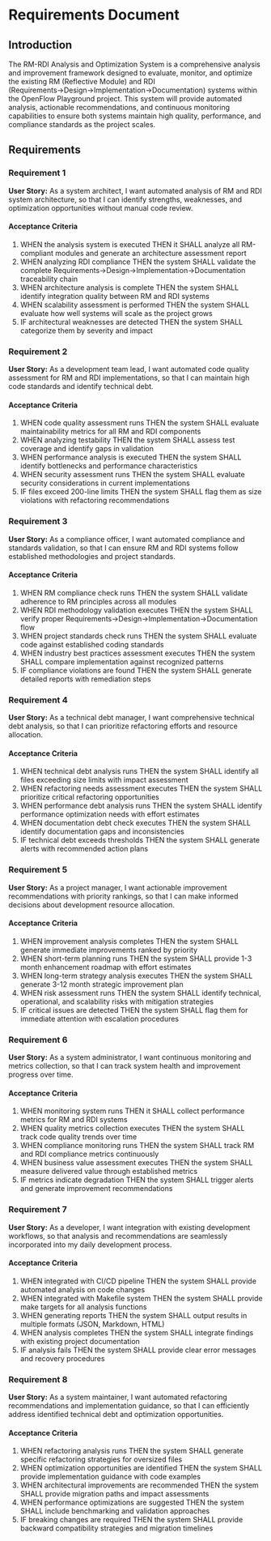 # Requirements Document

## Introduction

The RM-RDI Analysis and Optimization System is a comprehensive analysis and improvement framework designed to evaluate, monitor, and optimize the existing RM (Reflective Module) and RDI (Requirements→Design→Implementation→Documentation) systems within the OpenFlow Playground project. This system will provide automated analysis, actionable recommendations, and continuous monitoring capabilities to ensure both systems maintain high quality, performance, and compliance standards as the project scales.

## Requirements

### Requirement 1

**User Story:** As a system architect, I want automated analysis of RM and RDI system architecture, so that I can identify strengths, weaknesses, and optimization opportunities without manual code review.

#### Acceptance Criteria

1. WHEN the analysis system is executed THEN it SHALL analyze all RM-compliant modules and generate an architecture assessment report
2. WHEN analyzing RDI compliance THEN the system SHALL validate the complete Requirements→Design→Implementation→Documentation traceability chain
3. WHEN architecture analysis is complete THEN the system SHALL identify integration quality between RM and RDI systems
4. WHEN scalability assessment is performed THEN the system SHALL evaluate how well systems will scale as the project grows
5. IF architectural weaknesses are detected THEN the system SHALL categorize them by severity and impact

### Requirement 2

**User Story:** As a development team lead, I want automated code quality assessment for RM and RDI implementations, so that I can maintain high code standards and identify technical debt.

#### Acceptance Criteria

1. WHEN code quality assessment runs THEN the system SHALL evaluate maintainability metrics for all RM and RDI components
2. WHEN analyzing testability THEN the system SHALL assess test coverage and identify gaps in validation
3. WHEN performance analysis is executed THEN the system SHALL identify bottlenecks and performance characteristics
4. WHEN security assessment runs THEN the system SHALL evaluate security considerations in current implementations
5. IF files exceed 200-line limits THEN the system SHALL flag them as size violations with refactoring recommendations

### Requirement 3

**User Story:** As a compliance officer, I want automated compliance and standards validation, so that I can ensure RM and RDI systems follow established methodologies and project standards.

#### Acceptance Criteria

1. WHEN RM compliance check runs THEN the system SHALL validate adherence to RM principles across all modules
2. WHEN RDI methodology validation executes THEN the system SHALL verify proper Requirements→Design→Implementation→Documentation flow
3. WHEN project standards check runs THEN the system SHALL evaluate code against established coding standards
4. WHEN industry best practices assessment executes THEN the system SHALL compare implementation against recognized patterns
5. IF compliance violations are found THEN the system SHALL generate detailed reports with remediation steps

### Requirement 4

**User Story:** As a technical debt manager, I want comprehensive technical debt analysis, so that I can prioritize refactoring efforts and resource allocation.

#### Acceptance Criteria

1. WHEN technical debt analysis runs THEN the system SHALL identify all files exceeding size limits with impact assessment
2. WHEN refactoring needs assessment executes THEN the system SHALL prioritize critical refactoring opportunities
3. WHEN performance debt analysis runs THEN the system SHALL identify performance optimization needs with effort estimates
4. WHEN documentation debt check executes THEN the system SHALL identify documentation gaps and inconsistencies
5. IF technical debt exceeds thresholds THEN the system SHALL generate alerts with recommended action plans

### Requirement 5

**User Story:** As a project manager, I want actionable improvement recommendations with priority rankings, so that I can make informed decisions about development resource allocation.

#### Acceptance Criteria

1. WHEN improvement analysis completes THEN the system SHALL generate immediate improvements ranked by priority
2. WHEN short-term planning runs THEN the system SHALL provide 1-3 month enhancement roadmap with effort estimates
3. WHEN long-term strategy analysis executes THEN the system SHALL generate 3-12 month strategic improvement plan
4. WHEN risk assessment runs THEN the system SHALL identify technical, operational, and scalability risks with mitigation strategies
5. IF critical issues are detected THEN the system SHALL flag them for immediate attention with escalation procedures

### Requirement 6

**User Story:** As a system administrator, I want continuous monitoring and metrics collection, so that I can track system health and improvement progress over time.

#### Acceptance Criteria

1. WHEN monitoring system runs THEN it SHALL collect performance metrics for RM and RDI systems
2. WHEN quality metrics collection executes THEN the system SHALL track code quality trends over time
3. WHEN compliance monitoring runs THEN the system SHALL track RM and RDI compliance metrics continuously
4. WHEN business value assessment executes THEN the system SHALL measure delivered value through established metrics
5. IF metrics indicate degradation THEN the system SHALL trigger alerts and generate improvement recommendations

### Requirement 7

**User Story:** As a developer, I want integration with existing development workflows, so that analysis and recommendations are seamlessly incorporated into my daily development process.

#### Acceptance Criteria

1. WHEN integrated with CI/CD pipeline THEN the system SHALL provide automated analysis on code changes
2. WHEN integrated with Makefile system THEN the system SHALL provide make targets for all analysis functions
3. WHEN generating reports THEN the system SHALL output results in multiple formats (JSON, Markdown, HTML)
4. WHEN analysis completes THEN the system SHALL integrate findings with existing project documentation
5. IF analysis fails THEN the system SHALL provide clear error messages and recovery procedures

### Requirement 8

**User Story:** As a system maintainer, I want automated refactoring recommendations and implementation guidance, so that I can efficiently address identified technical debt and optimization opportunities.

#### Acceptance Criteria

1. WHEN refactoring analysis runs THEN the system SHALL generate specific refactoring strategies for oversized files
2. WHEN optimization opportunities are identified THEN the system SHALL provide implementation guidance with code examples
3. WHEN architectural improvements are recommended THEN the system SHALL provide migration paths and impact assessments
4. WHEN performance optimizations are suggested THEN the system SHALL include benchmarking and validation approaches
5. IF breaking changes are required THEN the system SHALL provide backward compatibility strategies and migration timelines